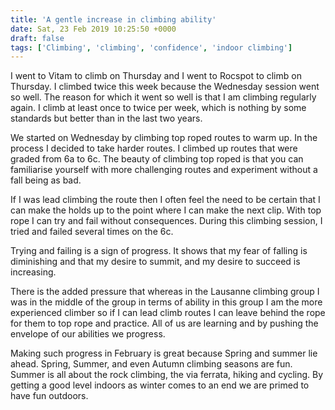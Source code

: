 ```yaml
---
title: 'A gentle increase in climbing ability'
date: Sat, 23 Feb 2019 10:25:50 +0000
draft: false
tags: ['Climbing', 'climbing', 'confidence', 'indoor climbing']
---
```


I went to Vitam to climb on Thursday and I went to Rocspot to climb on Thursday. I climbed twice this week because the Wednesday session went so well. The reason for which it went so well is that I am climbing regularly again. I climb at least once to twice per week, which is nothing by some standards but better than in the last two years.

We started on Wednesday by climbing top roped routes to warm up. In the process I decided to take harder routes. I climbed up routes that were graded from 6a to 6c. The beauty of climbing top roped is that you can familiarise yourself with more challenging routes and experiment without a fall being as bad.

If I was lead climbing the route then I often feel the need to be certain that I can make the holds up to the point where I can make the next clip. With top rope I can try and fail without consequences. During this climbing session, I tried and failed several times on the 6c.

Trying and failing is a sign of progress. It shows that my fear of falling is diminishing and that my desire to summit, and my desire to succeed is increasing.

There is the added pressure that whereas in the Lausanne climbing group I was in the middle of the group in terms of ability in this group I am the more experienced climber so if I can lead climb routes I can leave behind the rope for them to top rope and practice. All of us are learning and by pushing the envelope of our abilities we progress.

Making such progress in February is great because Spring and summer lie ahead. Spring, Summer, and even Autumn climbing seasons are fun. Summer is all about the rock climbing, the via ferrata, hiking and cycling. By getting a good level indoors as winter comes to an end we are primed to have fun outdoors.